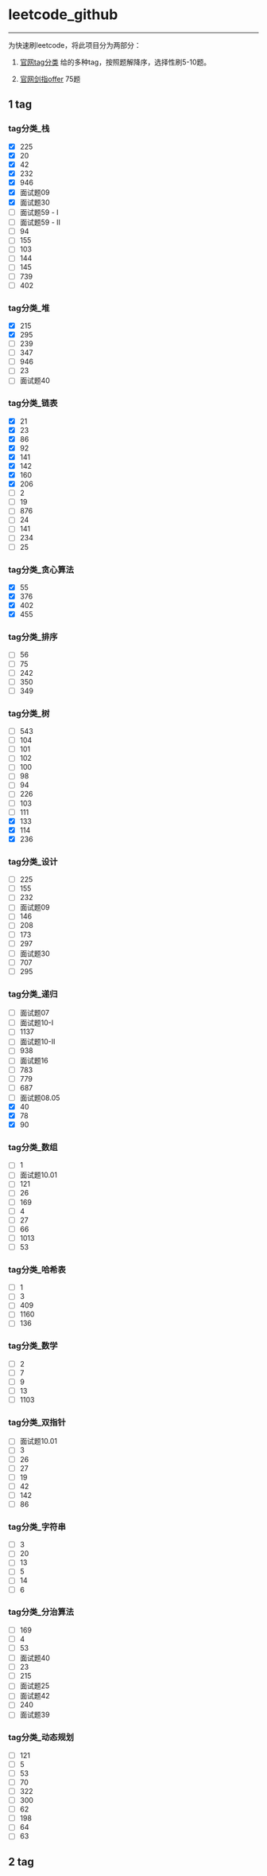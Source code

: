 # leetcode_github

---

为快速刷leetcode，将此项目分为两部分：

 1. [官网tag分类](https://leetcode-cn.com/problemset/all/) 给的多种tag，按照题解降序，选择性刷5-10题。

 2. [官网剑指offer](https://leetcode-cn.com/problemset/lcof/) 75题

## 1  tag

### tag分类_栈
- [x] 225
- [x] 20
- [x] 42
- [x] 232
- [x] 946
- [x] 面试题09
- [x] 面试题30
- [ ] 面试题59 - I
- [ ] 面试题59 - II
- [ ] 94
- [ ] 155
- [ ] 103
- [ ] 144
- [ ] 145
- [ ] 739
- [ ] 402

### tag分类_堆
- [x] 215
- [x] 295
- [ ] 239
- [ ] 347
- [ ] 946
- [ ] 23
- [ ] 面试题40  

### tag分类_链表
- [x] 21
- [x] 23
- [x] 86
- [x] 92
- [x] 141
- [x] 142
- [x] 160
- [x] 206
- [ ] 2
- [ ] 19
- [ ] 876
- [ ] 24
- [ ] 141
- [ ] 234
- [ ] 25
### tag分类_贪心算法
- [x] 55
- [x] 376
- [x] 402
- [x] 455
### tag分类_排序
- [ ] 56
- [ ] 75
- [ ] 242
- [ ] 350
- [ ] 349

### tag分类_树
- [ ] 543
- [ ] 104
- [ ] 101
- [ ] 102
- [ ] 100
- [ ] 98
- [ ] 94
- [ ] 226
- [ ] 103
- [ ] 111
- [x] 133
- [x] 114
- [x] 236

### tag分类_设计
- [ ] 225
- [ ] 155
- [ ] 232
- [ ] 面试题09
- [ ] 146
- [ ] 208
- [ ] 173
- [ ] 297
- [ ] 面试题30
- [ ] 707
- [ ] 295

### tag分类_递归
- [ ] 面试题07
- [ ] 面试题10-I
- [ ] 1137
- [ ] 面试题10-II
- [ ] 938
- [ ] 面试题16
- [ ] 783
- [ ] 779
- [ ] 687
- [ ] 面试题08.05
- [x] 40
- [x] 78
- [x] 90
### tag分类_数组
- [ ] 1
- [ ] 面试题10.01
- [ ] 121
- [ ] 26
- [ ] 169
- [ ] 4
- [ ] 27
- [ ] 66
- [ ] 1013
- [ ] 53

### tag分类_哈希表
- [ ] 1
- [ ] 3
- [ ] 409
- [ ] 1160
- [ ] 136
### tag分类_数学
- [ ] 2
- [ ] 7
- [ ] 9
- [ ] 13
- [ ] 1103
### tag分类_双指针
- [ ] 面试题10.01
- [ ] 3
- [ ] 26
- [ ] 27
- [ ] 19
- [ ] 42
- [ ] 142
- [ ] 86
### tag分类_字符串
- [ ] 3
- [ ] 20
- [ ] 13
- [ ] 5
- [ ] 14
- [ ] 6
### tag分类_分治算法
- [ ] 169
- [ ] 4
- [ ] 53
- [ ] 面试题40
- [ ] 23
- [ ] 215
- [ ] 面试题25
- [ ] 面试题42
- [ ] 240
- [ ] 面试题39
### tag分类_动态规划
- [ ] 121
- [ ] 5
- [ ] 53
- [ ] 70
- [ ] 322
- [ ] 300
- [ ] 62
- [ ] 198
- [ ] 64
- [ ] 63
## 2  tag

